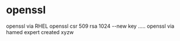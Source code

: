 # openssl
openssl via RHEL
openssl csr 509 rsa 1024 --new key .....
openssl via hamed expert created xyzw
